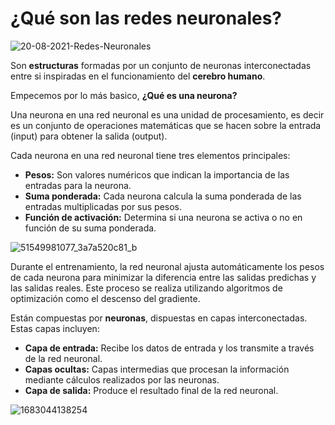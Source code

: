 # ¿Qué son las redes neuronales?
![20-08-2021-Redes-Neuronales](https://github.com/ManuelMorenoNeria/NeuralNetworks/assets/114908218/cecddc59-0887-411b-9af7-92e045b3a2e0)

Son **estructuras**  formadas por un conjunto de neuronas interconectadas entre si inspiradas en el funcionamiento del **cerebro humano**. 

Empecemos por lo más basico, **¿Qué es una neurona?**

Una neurona en una red neuronal es una unidad de procesamiento, es decir es un conjunto de operaciones matemáticas que se hacen sobre la entrada (input) para obtener la salida (output).

Cada neurona en una red neuronal tiene tres elementos principales:

- **Pesos:** Son valores numéricos que indican la importancia de las entradas para la neurona.
- **Suma ponderada:** Cada neurona calcula la suma ponderada de las entradas multiplicadas por sus pesos.
- **Función de activación:** Determina si una neurona se activa o no en función de su suma ponderada.


![51549981077_3a7a520c81_b](https://github.com/ManuelMorenoNeria/NeuralNetworks/assets/114908218/da85bd68-1a55-49ce-ab79-272db89f3b5e)


Durante el entrenamiento, la red neuronal ajusta automáticamente los pesos de cada neurona para minimizar la diferencia entre las salidas predichas y las salidas reales. Este proceso se realiza utilizando algoritmos de optimización como el descenso del gradiente.


Están compuestas por **neuronas**, dispuestas en capas interconectadas. Estas capas incluyen:

- **Capa de entrada:** Recibe los datos de entrada y los transmite a través de la red neuronal.
- **Capas ocultas:** Capas intermedias que procesan la información mediante cálculos realizados por las neuronas.
- **Capa de salida:** Produce el resultado final de la red neuronal.

  
![1683044138254](https://github.com/ManuelMorenoNeria/NeuralNetworks/assets/114908218/c1e8cb30-0129-4ae3-9f8e-9c4acb9769a3)
